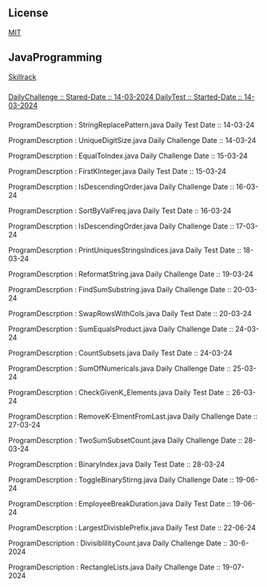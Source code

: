 ## License

[MIT](https://choosealicense.com/licenses/mit/)
## JavaProgramming
[Skillrack](https://www.skillrack.com)

###

[DailyChallenge :: Stared-Date :: 14-03-2024
                DailyTest :: Started-Date :: 14-03-2024](https://github.com/SurajSia/JavaProgramming/blob/main/StringReplacePattern.java)

###
<p algn="right">ProgramDescrption : StringReplacePattern.java
                    Daily Test Date :: 14-03-24
<p>ProgramDescrption : UniqueDigitSize.java
                    Daily Challenge Date :: 14-03-24</p>
<p>ProgramDescrption : EqualToIndex.java
                    Daily Challenge Date :: 15-03-24</p>
<p>ProgramDescrption : FirstKInteger.java
                    Daily Test Date :: 15-03-24</p>
 <p>ProgramDescrption : IsDescendingOrder.java
                    Daily Challenge Date :: 16-03-24</p>                   
<p>ProgramDescrption : SortByValFreq.java
                    Daily Test Date :: 16-03-24</p>
<p>ProgramDescrption : IsDescendingOrder.java
                    Daily Challenge Date :: 17-03-24</p>
<p>ProgramDescrption : PrintUniquesStringsIndices.java
                    Daily Test Date :: 18-03-24</p>
<p>ProgramDescrption : ReformatString.java
                    Daily Challenge Date :: 19-03-24</p>
<p>ProgramDescrption : FindSumSubstring.java
                    Daily Challenge Date :: 20-03-24</p>
<p>ProgramDescrption : SwapRowsWithCols.java
                    Daily Test Date :: 20-03-24</p>
 <p>ProgramDescrption : SumEqualsProduct.java
                    Daily Challenge Date :: 24-03-24</p>
<p>ProgramDescrption : CountSubsets.java
                    Daily Test Date :: 24-03-24</p>
<p>ProgramDescrption : SumOfNumericals.java
                    Daily Challenge Date :: 25-03-24</p>
<p>ProgramDescrption : CheckGivenK_Elements.java
                    Daily Test Date :: 26-03-24</p>
<p>ProgramDescrption : RemoveK-ElmentFromLast.java
                    Daily Challenge Date :: 27-03-24</p>
<p>ProgramDescrption : TwoSumSubsetCount.java
                    Daily Challenge Date :: 28-03-24</p> 
<p>ProgramDescrption : BinaryIndex.java
                    Daily Test Date :: 28-03-24</p>                    
</p>
<p>ProgramDescrption : ToggleBinaryStirng.java
                    Daily Challenge Date :: 19-06-24</p>                    
</p>
<p>ProgramDescrption : EmployeeBreakDuration.java
                    Daily Test Date :: 19-06-24</p>
<p>ProgramDescrption : LargestDivisblePrefix.java
                    Daily Test Date :: 22-06-24</p>
<p>ProgramDescription : DivisiblilityCount.java
                    Daily Challenge Date :: 30-6-2024</p>
<p>ProgramDescription : RectangleLists.java
                    Daily Challenge Date :: 19-07-2024</p>
</p>

